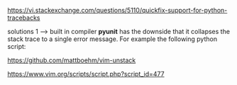 https://vi.stackexchange.com/questions/5110/quickfix-support-for-python-tracebacks

solutions
1 --> built in compiler **pyunit** has the downside that it collapses the stack trace to a single error message. For example the following python script:

https://github.com/mattboehm/vim-unstack



https://www.vim.org/scripts/script.php?script_id=477